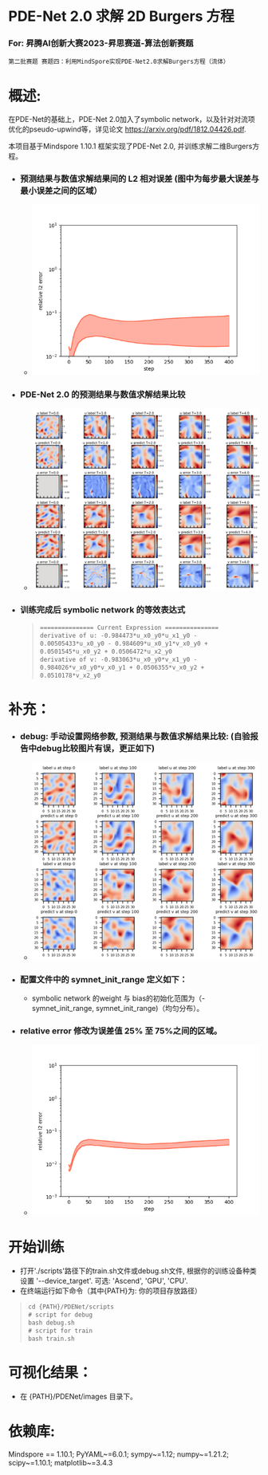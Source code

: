 # PDE-Net 2.0 求解 2D Burgers 方程
### For: 昇腾AI创新大赛2023-昇思赛道-算法创新赛题
    第二批赛题 赛题四：利用MindSpore实现PDE-Net2.0求解Burgers方程（流体）

# 概述:
在PDE-Net的基础上，PDE-Net 2.0加入了symbolic network，以及针对对流项优化的pseudo-upwind等，详见论文 https://arxiv.org/pdf/1812.04426.pdf.

本项目基于Mindspore 1.10.1 框架实现了PDE-Net 2.0, 并训练求解二维Burgers方程。

* ### 预测结果与数值求解结果间的 L2 相对误差 (图中为每步最大误差与最小误差之间的区域）
    * ![relative_l2_error](images/relative_error_1.png)

* ### PDE-Net 2.0 的预测结果与数值求解结果比较
    * ![comparison](images/comparison_1.png)

* ### 训练完成后 symbolic network 的等效表达式
    >```
    > =============== Current Expression ===============
    > derivative of u: -0.984473*u_x0_y0*u_x1_y0 - 0.00505433*u_x0_y0 - 0.984609*u_x0_y1*v_x0_y0 + 0.0501545*u_x0_y2 + 0.0506472*u_x2_y0
    > derivative of v: -0.983063*u_x0_y0*v_x1_y0 - 0.984026*v_x0_y0*v_x0_y1 + 0.0506355*v_x0_y2 + 0.0510178*v_x2_y0
    >```

# 补充：
* ### debug: 手动设置网络参数, 预测结果与数值求解结果比较: (自验报告中debug比较图片有误，更正如下)
    * ![handcraft_comparison](images/handcraft_pdenet_compare_1.png)
* ### 配置文件中的 symnet_init_range 定义如下：
    * symbolic network 的weight 与 bias的初始化范围为（-symnet_init_range, symnet_init_range)（均匀分布）。
* ### relative error 修改为误差值 25% 至 75%之间的区域。
    * ![relative_l2_error_2](images/relative_error_2.png)

# 开始训练
  * 打开'./scripts'路径下的train.sh文件或debug.sh文件, 根据你的训练设备种类设置 '--device_target'. 可选: 'Ascend', 'GPU', 'CPU'.
  * 在终端运行如下命令（其中{PATH}为: 你的项目存放路径）
  >```
  > cd {PATH}/PDENet/scripts
  > # script for debug
  > bash debug.sh
  > # script for train
  > bash train.sh
  >```

# 可视化结果：
  * 在 {PATH}/PDENet/images 目录下。

# 依赖库:
  Mindspore == 1.10.1;
  PyYAML~=6.0.1;
  sympy~=1.12;
  numpy~=1.21.2;
  scipy~=1.10.1;
  matplotlib~=3.4.3
  